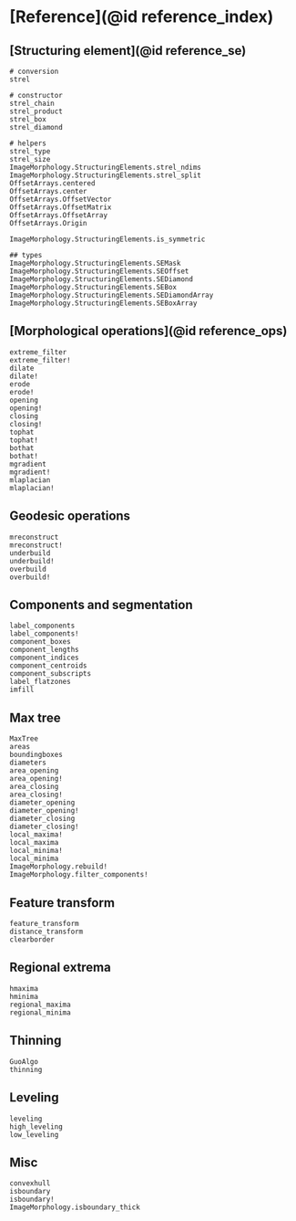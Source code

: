 # [Reference](@id reference_index)

## [Structuring element](@id reference_se)

```@docs
# conversion
strel

# constructor
strel_chain
strel_product
strel_box
strel_diamond

# helpers
strel_type
strel_size
ImageMorphology.StructuringElements.strel_ndims
ImageMorphology.StructuringElements.strel_split
OffsetArrays.centered
OffsetArrays.center
OffsetArrays.OffsetVector
OffsetArrays.OffsetMatrix
OffsetArrays.OffsetArray
OffsetArrays.Origin

ImageMorphology.StructuringElements.is_symmetric

## types
ImageMorphology.StructuringElements.SEMask
ImageMorphology.StructuringElements.SEOffset
ImageMorphology.StructuringElements.SEDiamond
ImageMorphology.StructuringElements.SEBox
ImageMorphology.StructuringElements.SEDiamondArray
ImageMorphology.StructuringElements.SEBoxArray
```

## [Morphological operations](@id reference_ops)

```@docs
extreme_filter
extreme_filter!
dilate
dilate!
erode
erode!
opening
opening!
closing
closing!
tophat
tophat!
bothat
bothat!
mgradient
mgradient!
mlaplacian
mlaplacian!
```

## Geodesic operations

```@docs
mreconstruct
mreconstruct!
underbuild
underbuild!
overbuild
overbuild!
```

## Components and segmentation

```@docs
label_components
label_components!
component_boxes
component_lengths
component_indices
component_centroids
component_subscripts
label_flatzones
imfill
```

## Max tree

```@docs
MaxTree
areas
boundingboxes
diameters
area_opening
area_opening!
area_closing
area_closing!
diameter_opening
diameter_opening!
diameter_closing
diameter_closing!
local_maxima!
local_maxima
local_minima!
local_minima
ImageMorphology.rebuild!
ImageMorphology.filter_components!
```

## Feature transform

```@docs
feature_transform
distance_transform
clearborder
```

## Regional extrema

```@docs
hmaxima
hminima
regional_maxima
regional_minima
```

## Thinning

```@docs
GuoAlgo
thinning
```

## Leveling

```@docs
leveling
high_leveling
low_leveling
```

## Misc

```@docs
convexhull
isboundary
isboundary!
ImageMorphology.isboundary_thick
```
